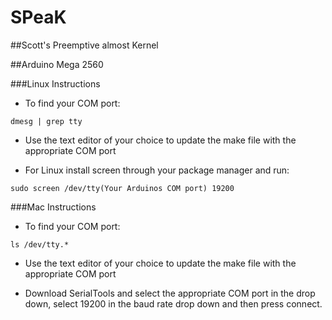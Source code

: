 # SPeaK
##Scott's Preemptive almost Kernel

##Arduino Mega 2560




###Linux Instructions

* To find your COM port:

```dmesg | grep tty ```

* Use the text editor of your choice to update the make file with the appropriate COM port

* For Linux install screen through your package manager and run:

```sudo screen /dev/tty(Your Arduinos COM port) 19200```



###Mac Instructions

* To find your COM port:

```ls /dev/tty.*```

* Use the text editor of your choice to update the make file with the appropriate COM port

* Download SerialTools and select the appropriate COM port in the drop down, select 19200 in the baud rate drop down and then press connect.


